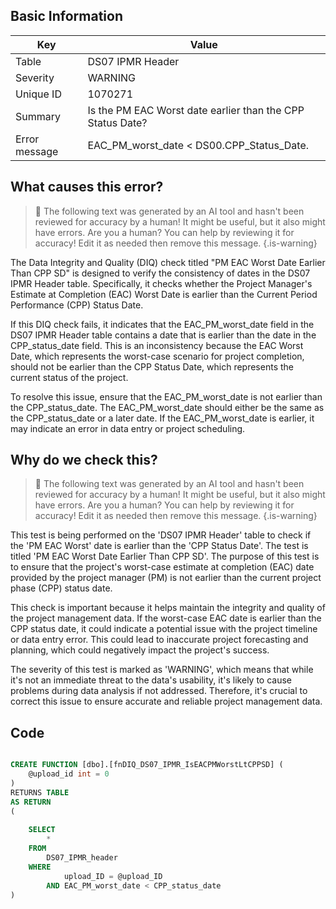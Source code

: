 ## Basic Information
| Key         | Value          |
|-------------|----------------|
| Table       | DS07 IPMR Header |
| Severity    | WARNING |
| Unique ID   | 1070271   |
| Summary     | Is the PM EAC Worst date earlier than the CPP Status Date? |
| Error message | EAC_PM_worst_date < DS00.CPP_Status_Date. |

## What causes this error?

> :robot: The following text was generated by an AI tool and hasn't been reviewed for accuracy by a human! It might be useful, but it also might have errors. Are you a human? You can help by reviewing it for accuracy! Edit it as needed then remove this message.
{.is-warning}

The Data Integrity and Quality (DIQ) check titled "PM EAC Worst Date Earlier Than CPP SD" is designed to verify the consistency of dates in the DS07 IPMR Header table. Specifically, it checks whether the Project Manager's Estimate at Completion (EAC) Worst Date is earlier than the Current Period Performance (CPP) Status Date.

If this DIQ check fails, it indicates that the EAC_PM_worst_date field in the DS07 IPMR Header table contains a date that is earlier than the date in the CPP_status_date field. This is an inconsistency because the EAC Worst Date, which represents the worst-case scenario for project completion, should not be earlier than the CPP Status Date, which represents the current status of the project.

To resolve this issue, ensure that the EAC_PM_worst_date is not earlier than the CPP_status_date. The EAC_PM_worst_date should either be the same as the CPP_status_date or a later date. If the EAC_PM_worst_date is earlier, it may indicate an error in data entry or project scheduling.
## Why do we check this?

> :robot: The following text was generated by an AI tool and hasn't been reviewed for accuracy by a human! It might be useful, but it also might have errors. Are you a human? You can help by reviewing it for accuracy! Edit it as needed then remove this message.
{.is-warning}

This test is being performed on the 'DS07 IPMR Header' table to check if the 'PM EAC Worst' date is earlier than the 'CPP Status Date'. The test is titled 'PM EAC Worst Date Earlier Than CPP SD'. The purpose of this test is to ensure that the project's worst-case estimate at completion (EAC) date provided by the project manager (PM) is not earlier than the current project phase (CPP) status date. 

This check is important because it helps maintain the integrity and quality of the project management data. If the worst-case EAC date is earlier than the CPP status date, it could indicate a potential issue with the project timeline or data entry error. This could lead to inaccurate project forecasting and planning, which could negatively impact the project's success.

The severity of this test is marked as 'WARNING', which means that while it's not an immediate threat to the data's usability, it's likely to cause problems during data analysis if not addressed. Therefore, it's crucial to correct this issue to ensure accurate and reliable project management data.
## Code

```sql

CREATE FUNCTION [dbo].[fnDIQ_DS07_IPMR_IsEACPMWorstLtCPPSD] (
	@upload_id int = 0
)
RETURNS TABLE
AS RETURN
(
	
	SELECT 
		*
	FROM
		DS07_IPMR_header
	WHERE
			upload_ID = @upload_ID
		AND EAC_PM_worst_date < CPP_status_date
)
```
